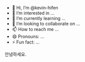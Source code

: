 - 👋 Hi, I’m @kevin-hifen
- 👀 I’m interested in ...
- 🌱 I’m currently learning ...
- 💞️ I’m looking to collaborate on ...
- 📫 How to reach me ...
- 😄 Pronouns: ...
- ⚡ Fun fact: ...

<!---
kevin-hifen/kevin-hifen is a ✨ special ✨ repository because its `README.md` (this file) appears on your GitHub profile.
You can click the Preview link to take a look at your changes.
--->
안녕하세요. 
